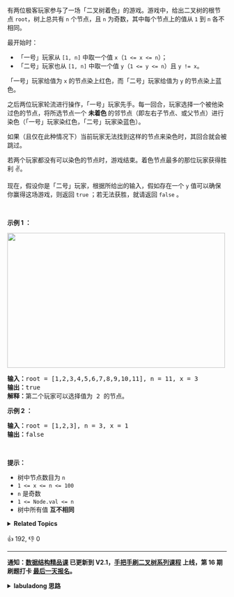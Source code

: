 <p>有两位极客玩家参与了一场「二叉树着色」的游戏。游戏中，给出二叉树的根节点&nbsp;<code>root</code>，树上总共有 <code>n</code> 个节点，且 <code>n</code> 为奇数，其中每个节点上的值从&nbsp;<code>1</code> 到&nbsp;<code>n</code>&nbsp;各不相同。</p>

<p>最开始时：</p>

<ul> 
 <li>「一号」玩家从 <code>[1, n]</code>&nbsp;中取一个值&nbsp;<code>x</code>（<code>1 &lt;= x &lt;= n</code>）；</li> 
 <li>「二号」玩家也从&nbsp;<code>[1, n]</code>&nbsp;中取一个值&nbsp;<code>y</code>（<code>1 &lt;= y &lt;= n</code>）且&nbsp;<code>y != x</code>。</li> 
</ul>

<p>「一号」玩家给值为&nbsp;<code>x</code>&nbsp;的节点染上红色，而「二号」玩家给值为&nbsp;<code>y</code>&nbsp;的节点染上蓝色。</p>

<p>之后两位玩家轮流进行操作，「一号」玩家先手。每一回合，玩家选择一个被他染过色的节点，将所选节点一个 <strong>未着色 </strong>的邻节点（即左右子节点、或父节点）进行染色（「一号」玩家染红色，「二号」玩家染蓝色）。</p>

<p>如果（且仅在此种情况下）当前玩家无法找到这样的节点来染色时，其回合就会被跳过。</p>

<p>若两个玩家都没有可以染色的节点时，游戏结束。着色节点最多的那位玩家获得胜利 ✌️。</p>

<p>现在，假设你是「二号」玩家，根据所给出的输入，假如存在一个&nbsp;<code>y</code>&nbsp;值可以确保你赢得这场游戏，则返回&nbsp;<code>true</code> ；若无法获胜，就请返回 <code>false</code> 。</p> &nbsp;

<p><strong class="example">示例 1 ：</strong></p> 
<img alt="" src="https://assets.leetcode.com/uploads/2019/08/01/1480-binary-tree-coloring-game.png" style="width: 500px; height: 310px;" /> 
<pre>
<strong>输入：</strong>root = [1,2,3,4,5,6,7,8,9,10,11], n = 11, x = 3
<strong>输出：</strong>true
<strong>解释：</strong>第二个玩家可以选择值为 2 的节点。</pre>

<p><strong class="example">示例 2 ：</strong></p>

<pre>
<strong>输入：</strong>root = [1,2,3], n = 3, x = 1
<strong>输出：</strong>false
</pre>

<p>&nbsp;</p>

<p><strong>提示：</strong></p>

<ul> 
 <li>树中节点数目为 <code>n</code></li> 
 <li><code>1 &lt;= x &lt;= n &lt;= 100</code></li> 
 <li><code>n</code> 是奇数</li> 
 <li><code>1 &lt;= Node.val &lt;= n</code></li> 
 <li>树中所有值 <strong>互不相同</strong></li> 
</ul>

<details><summary><strong>Related Topics</strong></summary>树 | 深度优先搜索 | 二叉树</details><br>

<div>👍 192, 👎 0</div>

<div id="labuladong"><hr>

**通知：[数据结构精品课](https://aep.h5.xeknow.com/s/1XJHEO) 已更新到 V2.1，[手把手刷二叉树系列课程](https://aep.xet.tech/s/3YGcq3) 上线，第 16 期刷题打卡 [最后一天报名](https://aep.xet.tech/s/46nofd)。**

<details><summary><strong>labuladong 思路</strong></summary>

本题思路为手把手刷二叉树系列教程的专属内容，用 [手把手带你刷二叉树（纲领篇）](https://labuladong.gitee.io/article/fname.html?fname=二叉树总结) 中的两种思维模式秒杀所有二叉树的题目，并延伸到回溯算法和动态规划系列问题。点击 [这里](https://aep.xet.tech/s/2zdvE2) 解锁《手把手刷通二叉树》的全部内容。</details>
</div>



